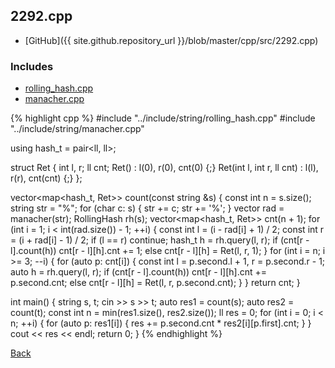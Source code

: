 ## 2292.cpp

- [GitHub]({{ site.github.repository_url }}/blob/master/cpp/src/2292.cpp)

### Includes

- [rolling_hash.cpp](../include/string/rolling_hash)
- [manacher.cpp](../include/string/manacher)

{% highlight cpp %}
#include "../include/string/rolling_hash.cpp"
#include "../include/string/manacher.cpp"

using hash_t = pair<ll, ll>;

struct Ret {
  int l, r;
  ll cnt;
  Ret() : l(0), r(0), cnt(0) {;}
  Ret(int l, int r, ll cnt) : l(l), r(r), cnt(cnt) {;}
};

vector<map<hash_t, Ret>> count(const string &s) {
  const int n = s.size();
  string str = "%";
  for (char c: s) { str += c; str += '%'; }
  vector<int> rad = manacher(str);
  RollingHash rh(s);
  vector<map<hash_t, Ret>> cnt(n + 1);
  for (int i = 1; i < int(rad.size()) - 1; ++i) {
    const int l = (i - rad[i] + 1) / 2;
    const int r = (i + rad[i] - 1) / 2;
    if (l == r) continue;
    hash_t h = rh.query(l, r);
    if (cnt[r - l].count(h)) cnt[r - l][h].cnt += 1;
    else cnt[r - l][h] = Ret(l, r, 1);
  }
  for (int i = n; i >= 3; --i) {
    for (auto p: cnt[i]) {
      const int l = p.second.l + 1, r = p.second.r - 1;
      auto h = rh.query(l, r);
      if (cnt[r - l].count(h)) cnt[r - l][h].cnt += p.second.cnt;
      else cnt[r - l][h] = Ret(l, r, p.second.cnt);
    }
  }
  return cnt;
}

int main() {
  string s, t;
  cin >> s >> t;
  auto res1 = count(s);
  auto res2 = count(t);
  const int n = min(res1.size(), res2.size());
  ll res = 0;
  for (int i = 0; i < n; ++i) {
    for (auto p: res1[i]) {
      res += p.second.cnt * res2[i][p.first].cnt;
    }
  }
  cout << res << endl;
  return 0;
}
{% endhighlight %}

[Back](..)
